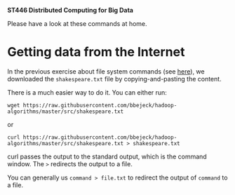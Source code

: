 **ST446 Distributed Computing for Big Data**

Please have a look at these commands at home.

# Getting data from the Internet

In the previous exercise about file system commands (see [here](basic_command_file_system_example.md)), we downloaded the `shakespeare.txt` file by copying-and-pasting the content.

There is a much easier way to do it. You can either run:

```
wget https://raw.githubusercontent.com/bbejeck/hadoop-algorithms/master/src/shakespeare.txt
```
or
```
curl https://raw.githubusercontent.com/bbejeck/hadoop-algorithms/master/src/shakespeare.txt > shakespeare.txt
```

curl passes the output to the standard output, which is the command window. The `>` redirects the output to a file.

You can generally us `command > file.txt` to redirect the output of `command` to a file.
